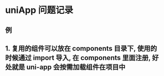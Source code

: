 # uniApp 问题记录

## 例

## 1. 复用的组件可以放在 components 目录下, 使用的时候通过 import 导入, 在 components 里面注册, 好处就是 uni-app 会按需加载组件在项目中
